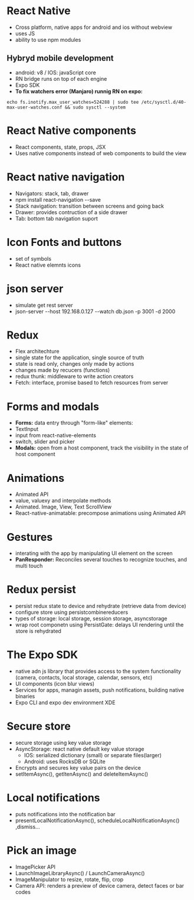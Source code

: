 # React Native
- Cross platform, native apps for android and ios without webview
- uses JS
- ability to use npm modules
## Hybryd mobile development
- android: v8 / IOS: javaScript core
- RN bridge runs on top of each engine
- Expo SDK
- **To fix watchers error (Manjaro) runnig RN on expo:**
```shell
echo fs.inotify.max_user_watches=524288 | sudo tee /etc/sysctl.d/40-max-user-watches.conf && sudo sysctl --system
```
# React Native components
- React components, state, props, JSX
- Uses native components instead of web components to build the view
# React native navigation
- Navigators: stack, tab, drawer
- npm install react-navigation --save
- Stack navigation: transition between screens and going back
- Drawer: provides contruction of a side drawer
- Tab: bottom tab navigation suport
# Icon Fonts and buttons
- set of symbols
- React native elemnts icons
# json server
- simulate get rest server
- json-server --host 192.168.0.127 --watch db.json -p 3001 -d 2000
# Redux
- Flex architechture
- single state for the application, single source of truth
- state is read only, changes only made by actions
- changes made by recucers (functions)
- redux thunk: middleware to write action creators
- Fetch: interface, promise based to fetch resources from server
# Forms and modals
- **Forms:** data entry through "form-like" elements:
 - TextInput
 - input from react-native-elements
 - switch, slider and picker
- **Modals:** open from a host component, track the visibility in the state of host component
# Animations
- Animated API
- value, valuexy and interpolate methods
- Animated. Image, View, Text ScrollView
- React-native-animatable: precompose animations using Animated API
 # Gestures
 - interating with the app by manipulating UI element on the screen
 - **PanResponder:** Reconciles several touches to recognize touches, and multi touch
 # Redux persist
 - persist redux state to device and rehydrate (retrieve data from device) 
 - configure store using persistcombinereducers
 - types of storage: local storage, session storage, asyncstorage
 - wrap root componetn using PersistGate: delays UI rendering until the store is rehydrated
 # The Expo SDK
 - native adn js library that provides access to the system functionality (camera, contacts, local storage, calendar, sensors, etc)
 - UI components (icon blur views)
 - Services for apps, managin assets, push notifications, building native binaries
 - Expo CLI and expo dev environment XDE
 # Secure store
 - secure storage using key value storage
 - AsyncStorage: react native default key value storage
    - IOS: serialized dictionary (small) or separate files(larger)
    - Android: uses RocksDB or SQLite
- Encrypts and secures key value pairs on the device
- setItemAsync(), getItenAsync() and deleteItemAsync()
# Local notifications
- puts notifications into the notification bar
- presentLocalNotificationAsync(), scheduleLocalNotificationAsync() ,dismiss...
# Pick an image
- ImagePicker API
- LaunchImageLibraryAsync() / LaunchCameraAsync()
- ImageManipulator to resize, rotate, flip, crop
- Camera API: renders a preview of device camera, detect faces or bar codes


 



